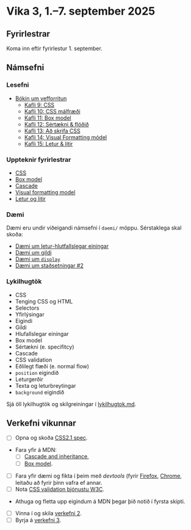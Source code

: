 # Vika 3, 1.–7. september 2025

## Fyrirlestrar

Koma inn eftir fyrirlestur 1. september.

## Námsefni

### Lesefni

- [Bókin um vefforritun](https://bok.vefforritun.is/)
  - [Kafli 9: CSS](https://bok.vefforritun.is/09.css.html)
  - [Kafli 10: CSS málfræði](https://bok.vefforritun.is/10.css-malfraedi.html)
  - [Kafli 11: Box model](https://bok.vefforritun.is/11.css-box-model.html)
  - [Kafli 12: Sértækni & flóðið](https://bok.vefforritun.is/12.css-specifity-cascade.html)
  - [Kafli 13: Að skrifa CSS](https://bok.vefforritun.is/13.css-best-practices.html)
  - [Kafli 14: Visual Formatting módel](https://bok.vefforritun.is/14.visual-formatting.html)
  - [Kafli 15: Letur & litir](https://bok.vefforritun.is/15.letur-litir.html)

### Uppteknir fyrirlestrar

- [CSS](../namsefni/08.css/)
- [Box model](../namsefni/09.css-box-model/)
- [Cascade](../namsefni/10.css-cascade/)
- [Visual formatting model](../namsefni/11.css-visual-formatting/)
- [Letur og litir](../namsefni/12.css-letur-litir/)

### Dæmi

Dæmi eru undir viðeigandi námsefni í `daemi/` möppu. Sérstaklega skal skoða:

- [Dæmi um letur-hlutfallslegar einingar](../namsefni/08.css/daemi/06.em.html)
- [Dæmi um gildi](../namsefni/10.css-cascade/daemi/01.values.html)
- [Dæmi um `display`](../namsefni/11.css-visual-formatting/daemi/01.display.html)
- [Dæmi um staðsetningar #2](../namsefni/11.css-visual-formatting/daemi/05.position2.html)

### Lykilhugtök

- CSS
- Tenging CSS og HTML
- Selectors
- Yfirlýsingar
- Eigindi
- Gildi
- Hlufallslegar einingar
- Box model
- Sértækni (e. specifitcy)
- Cascade
- CSS validation
- Eðlilegt flæði (e. normal flow)
- `position` eigindið
- Leturgerðir
- Texta og leturbreytingar
- `background` eigindið

Sjá öll lykilhugtök og skilgreiningar í [lykilhugtok.md](../lykilhugtok.md).

## Verkefni vikunnar

- [ ] Opna og skoða [CSS2.1 spec](http://www.w3.org/TR/CSS2/).
- Fara yfir á MDN:
  - [ ] [Cascade and inheritance](https://developer.mozilla.org/en-US/docs/Learn/CSS/Building_blocks/Cascade_and_inheritance),
  - [ ] [Box model](https://developer.mozilla.org/en-US/docs/Web/CSS/CSS_Box_Model/Introduction_to_the_CSS_box_model).
- [ ] Fara yfir dæmi og fikta í þeim með _devtools_ (fyrir [Firefox](https://developer.mozilla.org/en-US/docs/Tools), [Chrome](https://developer.chrome.com/docs/devtools/), leitaðu að fyrir þinn vafra ef annar.
- [ ] Nota [CSS validation þjónustu W3C](https://jigsaw.w3.org/css-validator/).
- Athuga og fletta upp eigindum á MDN þegar þið notið í fyrsta skipti.
- [ ] Vinna í og skila [verkefni 2](https://github.com/vefforritun/vef1-2025-v2).
- [ ] Byrja á [verkefni 3](https://github.com/vefforritun/vef1-2025-v3).
